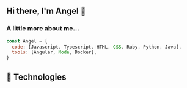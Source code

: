 ## Hi there, I'm Angel 👋

### A little more about me...

```javascript
const Angel = {
  code: [Javascript, Typescript, HTML, CSS, Ruby, Python, Java],
  tools: [Angular, Node, Docker],
}
```

## :wrench: Technologies
